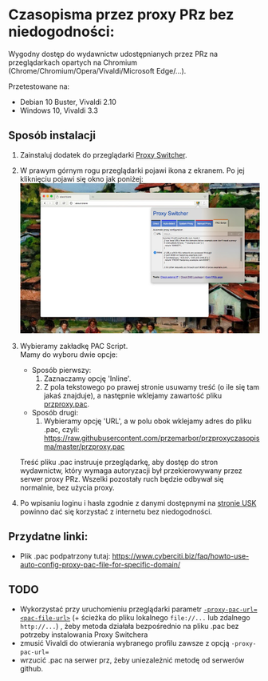 # Czasopisma przez proxy PRz bez niedogodności:
Wygodny dostęp do wydawnictw udostępnianych przez PRz na przeglądarkach opartych na Chromium (Chrome/Chromium/Opera/Vivaldi/Microsoft Edge/...).

Przetestowane na: 

 - Debian 10 Buster, Vivaldi 2.10
 - Windows 10, Vivaldi 3.3

## Sposób instalacji

1. Zainstaluj dodatek do przeglądarki [Proxy Switcher]( https://chrome.google.com/webstore/detail/proxy-switcher-and-manage/onnfghpihccifgojkpnnncpagjcdbjod).
2. W prawym górnym rogu przeglądarki pojawi ikona z ekranem. Po jej kliknięciu pojawi się okno jak poniżej:
 ![Alt](Figures/unnamed.jpg "") 
3. Wybieramy zakładkę PAC Script.  
   Mamy do wyboru dwie opcje:
    * Sposób pierwszy:
      1. Zaznaczamy opcję 'Inline'. 
      2. Z pola tekstowego po prawej stronie usuwamy treść (o ile się tam jakaś znajduje), a następnie wklejamy zawartość pliku [przproxy.pac](https://raw.githubusercontent.com/przemarbor/przproxyczasopisma/master/przproxy.pac).  
    * Sposób drugi:
	  1. Wybieramy opcję 'URL', a w polu obok wklejamy adres do pliku .pac, czyli: https://raw.githubusercontent.com/przemarbor/przproxyczasopisma/master/przproxy.pac 
	  
    Treść pliku .pac instruuje przeglądarkę, aby dostęp do stron wydawnictw, który wymaga autoryzacji był przekierowywany przez serwer proxy PRz. Wszelki pozostały ruch będzie odbywał się normalnie, bez użycia proxy. 
 
 
4. Po wpisaniu loginu i hasła zgodnie z danymi dostępnymi na [stronie USK](https://usk.prz.edu.pl) powinno dać się korzystać z internetu bez niedogodności.


## Przydatne linki:
 - Plik .pac podpatrzony tutaj: https://www.cyberciti.biz/faq/howto-use-auto-config-proxy-pac-file-for-specific-domain/

## TODO
 - Wykorzystać przy uruchomieniu przeglądarki parametr [`-proxy-pac-url=<pac-file-url>`](https://www.chromium.org/developers/design-documents/network-settings) (+ ścieżka do pliku lokalnego `file://...` lub zdalnego `http://...`)  , żeby metoda działała bezpośrednio na pliku .pac bez potrzeby instalowania Proxy Switchera
 - zmusić Vivaldi do otwierania wybranego profilu zawsze z opcją `-proxy-pac-url=`
 - wrzucić .pac na serwer prz, żeby uniezależnić metodę od serwerów github.
